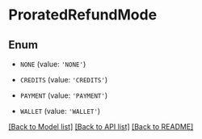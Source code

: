 # ProratedRefundMode


## Enum

* `NONE` (value: `'NONE'`)

* `CREDITS` (value: `'CREDITS'`)

* `PAYMENT` (value: `'PAYMENT'`)

* `WALLET` (value: `'WALLET'`)

[[Back to Model list]](../README.md#documentation-for-models) [[Back to API list]](../README.md#documentation-for-api-endpoints) [[Back to README]](../README.md)


